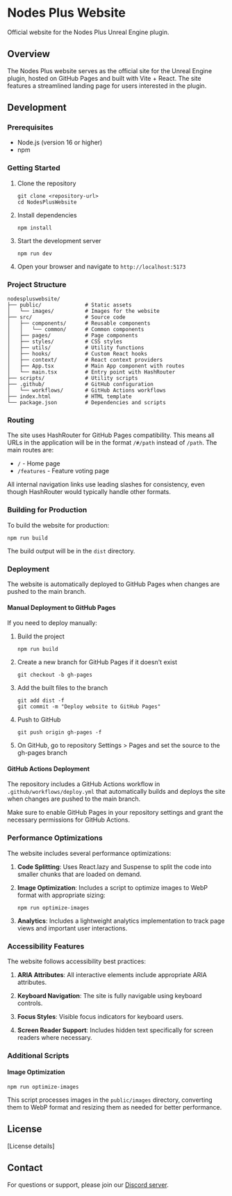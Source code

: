 # Nodes Plus Website

Official website for the Nodes Plus Unreal Engine plugin.

## Overview

The Nodes Plus website serves as the official site for the Unreal Engine plugin, hosted on GitHub Pages and built with Vite + React. The site features a streamlined landing page for users interested in the plugin.

## Development

### Prerequisites

- Node.js (version 16 or higher)
- npm

### Getting Started

1. Clone the repository
   ```
   git clone <repository-url>
   cd NodesPlusWebsite
   ```

2. Install dependencies
   ```
   npm install
   ```

3. Start the development server
   ```
   npm run dev
   ```

4. Open your browser and navigate to `http://localhost:5173`

### Project Structure

```
nodespluswebsite/
├── public/              # Static assets
│   └── images/          # Images for the website
├── src/                 # Source code
│   ├── components/      # Reusable components
│   │   └── common/      # Common components
│   ├── pages/           # Page components
│   ├── styles/          # CSS styles
│   ├── utils/           # Utility functions
│   ├── hooks/           # Custom React hooks
│   ├── context/         # React context providers
│   ├── App.tsx          # Main App component with routes
│   └── main.tsx         # Entry point with HashRouter
├── scripts/             # Utility scripts
├── .github/             # GitHub configuration
│   └── workflows/       # GitHub Actions workflows
├── index.html           # HTML template
└── package.json         # Dependencies and scripts
```

### Routing

The site uses HashRouter for GitHub Pages compatibility. This means all URLs in the application will be in the format `/#/path` instead of `/path`. The main routes are:

- `/` - Home page
- `/features` - Feature voting page

All internal navigation links use leading slashes for consistency, even though HashRouter would typically handle other formats.

### Building for Production

To build the website for production:

```
npm run build
```

The build output will be in the `dist` directory.

### Deployment

The website is automatically deployed to GitHub Pages when changes are pushed to the main branch.

#### Manual Deployment to GitHub Pages

If you need to deploy manually:

1. Build the project
   ```
   npm run build
   ```

2. Create a new branch for GitHub Pages if it doesn't exist
   ```
   git checkout -b gh-pages
   ```

3. Add the built files to the branch
   ```
   git add dist -f
   git commit -m "Deploy website to GitHub Pages"
   ```

4. Push to GitHub
   ```
   git push origin gh-pages -f
   ```

5. On GitHub, go to repository Settings > Pages and set the source to the gh-pages branch

#### GitHub Actions Deployment

The repository includes a GitHub Actions workflow in `.github/workflows/deploy.yml` that automatically builds and deploys the site when changes are pushed to the main branch.

Make sure to enable GitHub Pages in your repository settings and grant the necessary permissions for GitHub Actions.

### Performance Optimizations

The website includes several performance optimizations:

1. **Code Splitting**: Uses React.lazy and Suspense to split the code into smaller chunks that are loaded on demand.

2. **Image Optimization**: Includes a script to optimize images to WebP format with appropriate sizing:
   ```
   npm run optimize-images
   ```

3. **Analytics**: Includes a lightweight analytics implementation to track page views and important user interactions.

### Accessibility Features

The website follows accessibility best practices:

1. **ARIA Attributes**: All interactive elements include appropriate ARIA attributes.

2. **Keyboard Navigation**: The site is fully navigable using keyboard controls.

3. **Focus Styles**: Visible focus indicators for keyboard users.

4. **Screen Reader Support**: Includes hidden text specifically for screen readers where necessary.

### Additional Scripts

#### Image Optimization

```
npm run optimize-images
```

This script processes images in the `public/images` directory, converting them to WebP format and resizing them as needed for better performance.

## License

[License details]

## Contact

For questions or support, please join our [Discord server](https://discord.gg/2Pu9ywaptN).

